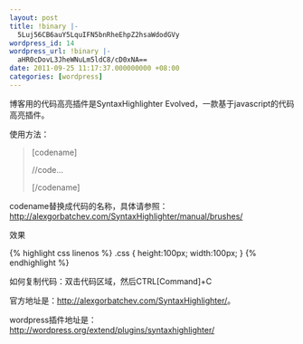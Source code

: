 ```yaml
---
layout: post
title: !binary |-
  5Luj56CB6auY5LquIFN5bnRheEhpZ2hsaWdodGVy
wordpress_id: 14
wordpress_url: !binary |-
  aHR0cDovL3JheWNuLm5ldC8/cD0xNA==
date: 2011-09-25 11:17:37.000000000 +08:00
categories: [wordpress]
---
```

博客用的代码高亮插件是SyntaxHighlighter Evolved，一款基于javascript的代码高亮插件。
<!--more-->
使用方法：
<blockquote>[codename]

//code...

[/codename]</blockquote>

codename替换成代码的名称，具体请参照：<a title="刷子" href="http://alexgorbatchev.com/SyntaxHighlighter/manual/brushes/" target="_blank">http://alexgorbatchev.com/SyntaxHighlighter/manual/brushes/</a>

效果

{% highlight css linenos %}
.css {
    height:100px;
    width:100px;
}
{% endhighlight %}

如何复制代码：双击代码区域，然后CTRL[Command]+C

官方地址是：<a title="SyntaxHighlighter" href="http://alexgorbatchev.com/SyntaxHighlighter/" target="_blank">http://alexgorbatchev.com/SyntaxHighlighter/</a>。

wordpress插件地址是：<a title="syntaxhighlighter" href="http://wordpress.org/extend/plugins/syntaxhighlighter/" target="_blank">http://wordpress.org/extend/plugins/syntaxhighlighter/</a>
